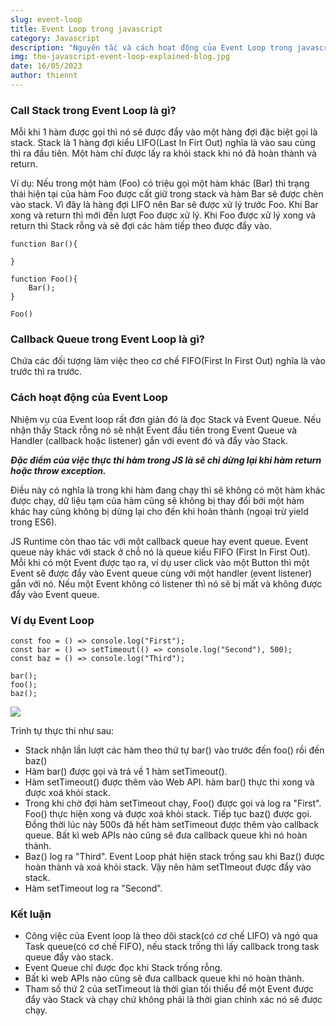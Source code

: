 ```yaml
---
slug: event-loop
title: Event Loop trong javascript
category: Javascript
description: "Nguyên tắc và cách hoạt động của Event Loop trong javascript"
img: the-javascript-event-loop-explained-blog.jpg
date: 16/05/2023
author: thiennt
---
```


### Call Stack trong Event Loop là gì?

Mỗi khi 1 hàm được gọi thì nó sẽ được đẩy vào một hàng đợi đặc biệt gọi là stack. Stack là 1 hàng đợi kiểu LIFO(Last In Firt Out) nghĩa là vào sau cùng thì ra đầu tiên. Một hàm chỉ được lấy ra khỏi stack khi nó đã hoàn thành và return.

Ví dụ: Nếu trong một hàm (Foo) có triệu gọi một hàm khác (Bar) thì trạng thái hiện tại của hàm Foo được cất giữ trong stack và hàm Bar sẽ được chèn vào stack. Vì đây là hàng đợi LIFO nên Bar sẽ được xử lý trước Foo. Khi Bar xong và return thì mới đến lượt Foo được xử lý. Khi Foo được xử lý xong và return thì Stack rỗng và sẽ đợi các hàm tiếp theo được đẩy vào.

```
function Bar(){

}

function Foo(){
    Bar();
}

Foo()
```

### Callback Queue trong Event Loop là gì?

Chứa các đối tượng làm việc theo cơ chế FIFO(First In First Out) nghĩa là vào trước thì ra trước.

### Cách hoạt động của Event Loop

Nhiệm vụ của Event loop rất đơn giản đó là đọc Stack và Event Queue. Nếu nhận thấy Stack rỗng nó sẽ nhặt Event đầu tiên trong Event Queue và Handler (callback hoặc listener) gắn với event đó và đẩy vào Stack.

**_Đặc điểm của việc thực thi hàm trong JS là sẽ chỉ dừng lại khi hàm return hoặc throw exception._**

Điều này có nghĩa là trong khi hàm đang chạy thì sẽ không có một hàm khác được chạy, dữ liệu tạm của hàm cũng sẽ không bị thay đổi bởi một hàm khác hay cũng không bị dừng lại cho đến khi hoàn thành (ngoại trừ yield trong ES6).

JS Runtime còn thao tác với một callback queue hay event queue. Event queue này khác với stack ở chỗ nó là queue kiểu FIFO (First In First Out).
Mỗi khi có một Event được tạo ra, ví dụ user click vào một Button thì một Event sẽ được đẩy vào Event queue cùng với một handler (event listener) gắn với nó. Nếu một Event không có listener thì nó sẽ bị mất và không được đẩy vào Event queue.

### Ví dụ Event Loop

```
const foo = () => console.log("First");
const bar = () => setTimeout(() => console.log("Second"), 500);
const baz = () => console.log("Third");

bar();
foo();
baz();
```

![](https://res.cloudinary.com/practicaldev/image/fetch/s--BLtCLQcd--/c_limit%2Cf_auto%2Cfl_progressive%2Cq_66%2Cw_880/https://devtolydiahallie.s3-us-west-1.amazonaws.com/gif14.1.gif)

Trình tự thực thi như sau:

- Stack nhận lần lượt các hàm theo thứ tự bar() vào trước đến foo() rồi đến baz()
- Hàm bar() được gọi và trả về 1 hàm setTimeout().
- Hàm setTimeout() được thêm vào Web API. hàm bar() thực thi xong và được xoá khỏi stack.
- Trong khi chờ đợi hàm setTimeout chạy, Foo() được gọi và log ra "First". Foo() thực hiện xong và được xoá khỏi stack. Tiếp tục baz() được gọi. Đồng thời lúc này 500s đã hết hàm setTimeout được thêm vào callback queue. Bất kì web APIs nào cũng sẽ đưa callback queue khi nó hoàn thành.
- Baz() log ra "Third". Event Loop phát hiện stack trống sau khi Baz() được hoàn thành và xoá khỏi stack. Vậy nên hàm setTImeout được đẩy vào stack.
- Hàm setTimeout log ra "Second".

### Kết luận

- Công việc của Event loop là theo dõi stack(có cơ chế LIFO) và ngó qua Task queue(có cơ chế FIFO), nếu stack trống thì lấy callback trong task queue đẩy vào stack.
- Event Queue chỉ được đọc khi Stack trống rỗng.
- Bất kì web APIs nào cũng sẽ đưa callback queue khi nó hoàn thành.
- Tham số thứ 2 của setTimeout là thời gian tối thiểu để một Event được đẩy vào Stack và chạy chứ không phải là thời gian chính xác nó sẽ được chạy.
